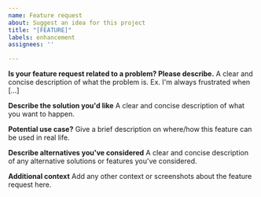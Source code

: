 ```yaml
---
name: Feature request
about: Suggest an idea for this project
title: "[FEATURE]"
labels: enhancement
assignees: ''

---
```


**Is your feature request related to a problem? Please describe.**
A clear and concise description of what the problem is. Ex. I'm always frustrated when [...]

**Describe the solution you'd like**
A clear and concise description of what you want to happen.

**Potential use case?**
Give a brief description on where/how this feature can be used in real life.

**Describe alternatives you've considered**
A clear and concise description of any alternative solutions or features you've considered.

**Additional context**
Add any other context or screenshots about the feature request here.
